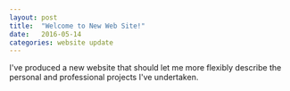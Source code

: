 ```yaml
---
layout: post
title:  "Welcome to New Web Site!"
date:   2016-05-14
categories: website update
---
```


I've produced a new website that should let me more flexibly describe the personal and professional projects I've undertaken.